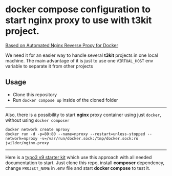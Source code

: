 # docker compose configuration to start nginx proxy to use with t3kit project.

[Based on Automated Nginx Reverse Proxy for Docker](https://github.com/jwilder/nginx-proxy)

We need it for an easier way to handle several **t3kit** projects in one local machine. The main advantage of it is just to use one `VIRTUAL_HOST` env variable to separate it from other projects

## Usage

- Clone this repository
- Run `docker compose up` inside of the cloned folder

***

Also, there is a possibility to start **nginx** proxy container using just `docker`, without using `docker composer`

```shell
docker network create nproxy
docker run -d -p=80:80 --name=nproxy --restart=unless-stopped --network=nproxy -v=/var/run/docker.sock:/tmp/docker.sock:ro jwilder/nginx-proxy
```

***

Here is a [typo3 v9 starter kit](https://github.com/t3kit/t3kit-starter) which use this approach with all needed documentation to start. Just clone this repo, install **composer** dependency, change `PROJECT_NAME` in .env file and start **docker compose** to test it.
